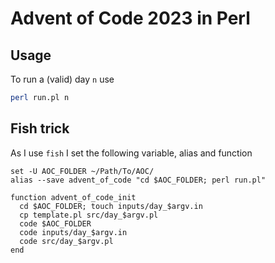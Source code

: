 # Advent of Code 2023 in Perl

## Usage

To run a (valid) day `n` use

```bash
perl run.pl n
```

## Fish trick

As I use `fish` I set the following variable, alias and function

```
set -U AOC_FOLDER ~/Path/To/AOC/
alias --save advent_of_code "cd $AOC_FOLDER; perl run.pl"

function advent_of_code_init
  cd $AOC_FOLDER; touch inputs/day_$argv.in
  cp template.pl src/day_$argv.pl
  code $AOC_FOLDER
  code inputs/day_$argv.in
  code src/day_$argv.pl
end
```
